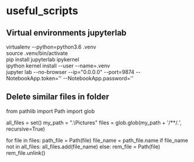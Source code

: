 # useful_scripts


## Virtual environments jupyterlab 
virtualenv --python=python3.6 .venv  
source .venv/bin/activate  
pip install jupyterlab ipykernel  
ipython kernel install --user --name=.venv  
jupyter lab  --no-browser --ip="0.0.0.0" --port=9874 --NotebookApp.token='' --NotebookApp.password=''  





## Delete similar files in folder
from pathlib import Path
import glob 

all_files = set() 
my_path = ".\\Pictures"
files = glob.glob(my_path + '/**/*.*', recursive=True)  

for file in files: 
    path_file = Path(file) 
    file_name = path_file.name 
    if file_name not in all_files: 
        all_files.add(file_name) 
    else: 
        rem_file = Path(file) 
        rem_file.unlink() 
